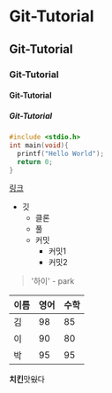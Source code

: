 # Git-Tutorial
## Git-Tutorial
### Git-Tutorial
#### Git-Tutorial
##### Git-Tutorial
```c
#include <stdio.h>
int main(void){
  printf("Hello World");
  return 0;
}
```  

[링크](https://www.naver.com)

* 깃
  * 클론
  * 풀
  * 커밋
    * 커밋1
    * 커밋2

> '하이' - park

이름 | 영어 | 수학
---|---|---
김|98|85
이|90|80
박|95|95

**치킨**맛~~있~~다
